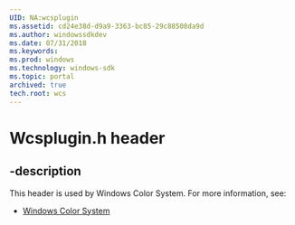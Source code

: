 ```yaml
---
UID: NA:wcsplugin
ms.assetid: cd24e38d-d9a9-3363-bc85-29c88508da9d
ms.author: windowssdkdev
ms.date: 07/31/2018
ms.keywords: 
ms.prod: windows
ms.technology: windows-sdk
ms.topic: portal
archived: true
tech.root: wcs
---
```


# Wcsplugin.h header


## -description


This header is used by Windows Color System. For more information, see:

- [Windows Color System](../_wcs)
